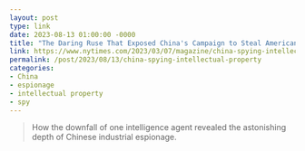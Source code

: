 ```yaml
---
layout: post
type: link
date: 2023-08-13 01:00:00 -0000
title: "The Daring Ruse That Exposed China's Campaign to Steal American Secrets"
link: https://www.nytimes.com/2023/03/07/magazine/china-spying-intellectual-property.html?unlocked_article_code=XBXFjXUBUHUnovoJb1IH_ojrsEcmk8GulMQr0ANIIw9P742n6BrMIjcE026wSiGzWPAys2_GPF6xrvMTOh348hQs0NBBwdzva3eHNqi0BZQToP2KNt_lkeNlc-eyv3jSB0MjpujzsL8DDFxrSN_vZO5NH1LD3As2pPji9rbIPQjIS8pzxVzdK6EfTZk-WgeSbKfuNQ35wy31WNMHph_7QmUrBy9qdWEmU_oYS5G9T3cROoWIl1h-0f5c7k8RXvuV9U1Ad6D-HUUTs5b5WqAkQCb0CuSZ2uj3aiICpfzS4_YPkHw0MGyFwJQcSDzoTBC4tBU4p0eiaPb1SuDLUMV0EVAXZiMyVa7aeqOYH54
permalink: /post/2023/08/13/china-spying-intellectual-property
categories: 
- China
- espionage
- intellectual property
- spy
---
```

<blockquote>How the downfall of one intelligence agent revealed the astonishing depth of Chinese industrial espionage.</blockquote>
